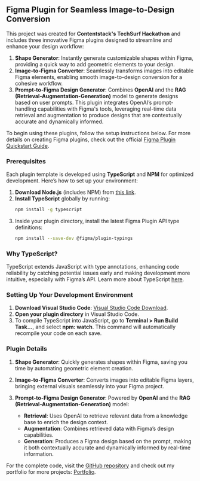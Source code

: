 
## Figma Plugin for Seamless Image-to-Design Conversion

This project was created for **Contentstack's TechSurf Hackathon** and includes three innovative Figma plugins designed to streamline and enhance your design workflow:

1. **Shape Generator**: Instantly generate customizable shapes within Figma, providing a quick way to add geometric elements to your design.
2. **Image-to-Figma Converter**: Seamlessly transforms images into editable Figma elements, enabling smooth image-to-design conversion for a cohesive workflow.
3. **Prompt-to-Figma Design Generator**: Combines **OpenAI** and the **RAG (Retrieval-Augmentation-Generation)** model to generate designs based on user prompts. This plugin integrates OpenAI’s prompt-handling capabilities with Figma's tools, leveraging real-time data retrieval and augmentation to produce designs that are contextually accurate and dynamically informed.

To begin using these plugins, follow the setup instructions below. For more details on creating Figma plugins, check out the official [Figma Plugin Quickstart Guide](https://www.figma.com/plugin-docs/plugin-quickstart-guide/).

### Prerequisites

Each plugin template is developed using **TypeScript** and **NPM** for optimized development. Here’s how to set up your environment:

1. **Download Node.js** (includes NPM) from [this link](https://nodejs.org/en/download/).
2. **Install TypeScript** globally by running:
   ```bash
   npm install -g typescript
   ```
3. Inside your plugin directory, install the latest Figma Plugin API type definitions:
   ```bash
   npm install --save-dev @figma/plugin-typings
   ```

### Why TypeScript?

TypeScript extends JavaScript with type annotations, enhancing code reliability by catching potential issues early and making development more intuitive, especially with Figma’s API. Learn more about TypeScript [here](https://www.typescriptlang.org/).

### Setting Up Your Development Environment

1. **Download Visual Studio Code**: [Visual Studio Code Download](https://code.visualstudio.com/).
2. **Open your plugin directory** in Visual Studio Code.
3. To compile TypeScript into JavaScript, go to **Terminal > Run Build Task...**, and select **npm: watch**. This command will automatically recompile your code on each save.

### Plugin Details

1. **Shape Generator**: Quickly generates shapes within Figma, saving you time by automating geometric element creation.

2. **Image-to-Figma Converter**: Converts images into editable Figma layers, bringing external visuals seamlessly into your Figma project.

3. **Prompt-to-Figma Design Generator**: Powered by **OpenAI** and the **RAG (Retrieval-Augmentation-Generation)** model:
   - **Retrieval**: Uses OpenAI to retrieve relevant data from a knowledge base to enrich the design context.
   - **Augmentation**: Combines retrieved data with Figma’s design capabilities.
   - **Generation**: Produces a Figma design based on the prompt, making it both contextually accurate and dynamically informed by real-time information.

For the complete code, visit the [GitHub repository](https://github.com/Rani-s123) and check out my portfolio for more projects: [Portfolio](https://rani-s123.github.io/portofolia/).
